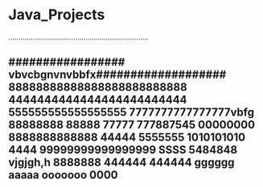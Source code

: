 # Java_Projects
.....................................................................

#################
vbvcbgnvnvbbfx###################
88888888888888888888888888
4444444444444444444444444
555555555555555555
7777777777777777vbfg
88888888
88888
77777
777887545
00000000
8888888888888
44444
5555555
1010101010
4444
99999999999999999
SSSS
5484848
vjgjgh,h
8888888
444444
444444
gggggg
aaaaa
ooooooo
0000
----------------------

